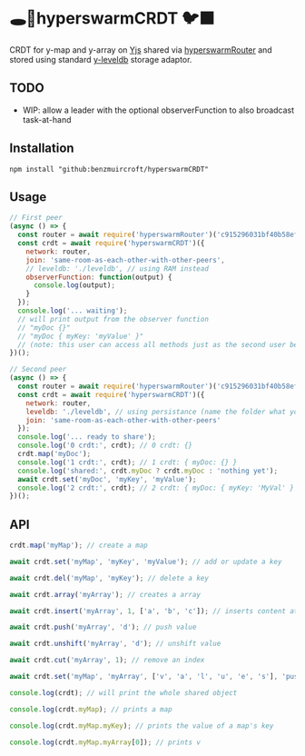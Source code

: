 # 🕳️🥊hyperswarmCRDT 🐦‍⬛ 

CRDT for y-map and y-array on [Yjs](https://docs.yjs.dev/api/y.doc) shared via [hyperswarmRouter](https://github.com/benzmuircroft/hyperswarmRouter) and stored using standard [y-leveldb](https://github.com/yjs/y-leveldb) storage adaptor.

## TODO
- WIP: allow a leader with the optional observerFunction to also broadcast task-at-hand

## Installation
```
npm install "github:benzmuircroft/hyperswarmCRDT"
```

## Usage
```js
// First peer
(async () => {
  const router = await require('hyperswarmRouter')('c915296031bf40b58ef7f1d6b883512e799c1982b83acdc7ce27a2079a8c196f'); // any 64 hex
  const crdt = await require('hyperswarmCRDT')({
    network: router,
    join: 'same-room-as-each-other-with-other-peers',
    // leveldb: './leveldb', // using RAM instead
    observerFunction: function(output) {
      console.log(output);
    }
  });
  console.log('... waiting');
  // will print output from the observer function
  // "myDoc {}"
  // "myDoc { myKey: 'myValue' }"
  // (note: this user can access all methods just as the second user below ...)
})();
```
```js
// Second peer
(async () => {
  const router = await require('hyperswarmRouter')('c915296031bf40b58ef7f1d6b883512e799c1982b83acdc7ce27a2079a8c196f'); // any 64 hex
  const crdt = await require('hyperswarmCRDT')({
    network: router,
    leveldb: './leveldb', // using persistance (name the folder what you like)
    join: 'same-room-as-each-other-with-other-peers'
  });
  console.log('... ready to share');
  console.log('0 crdt:', crdt); // 0 crdt: {}
  crdt.map('myDoc');
  console.log('1 crdt:', crdt); // 1 crdt: { myDoc: {} }
  console.log('shared:', crdt.myDoc ? crdt.myDoc : 'nothing yet');
  await crdt.set('myDoc', 'myKey', 'myValue');
  console.log('2 crdt:', crdt); // 2 crdt: { myDoc: { myKey: 'MyVal' } }
})();
```

## API
```js
crdt.map('myMap'); // create a map

await crdt.set('myMap', 'myKey', 'myValue'); // add or update a key

await crdt.del('myMap', 'myKey'); // delete a key

await crdt.array('myArray'); // creates a array

await crdt.insert('myArray', 1, ['a', 'b', 'c']); // inserts content at index

await crdt.push('myArray', 'd'); // push value

await crdt.unshift('myArray', 'd'); // unshift value

await crdt.cut('myArray', 1); // remove an index

await crdt.set('myMap', 'myArray', ['v', 'a', 'l', 'u', 'e', 's'], 'push'); // set a new or existing yarray inside an ymap via push

console.log(crdt); // will print the whole shared object

console.log(crdt.myMap); // prints a map 

console.log(crdt.myMap.myKey); // prints the value of a map's key

console.log(crdt.myMap.myArray[0]); // prints v
```
